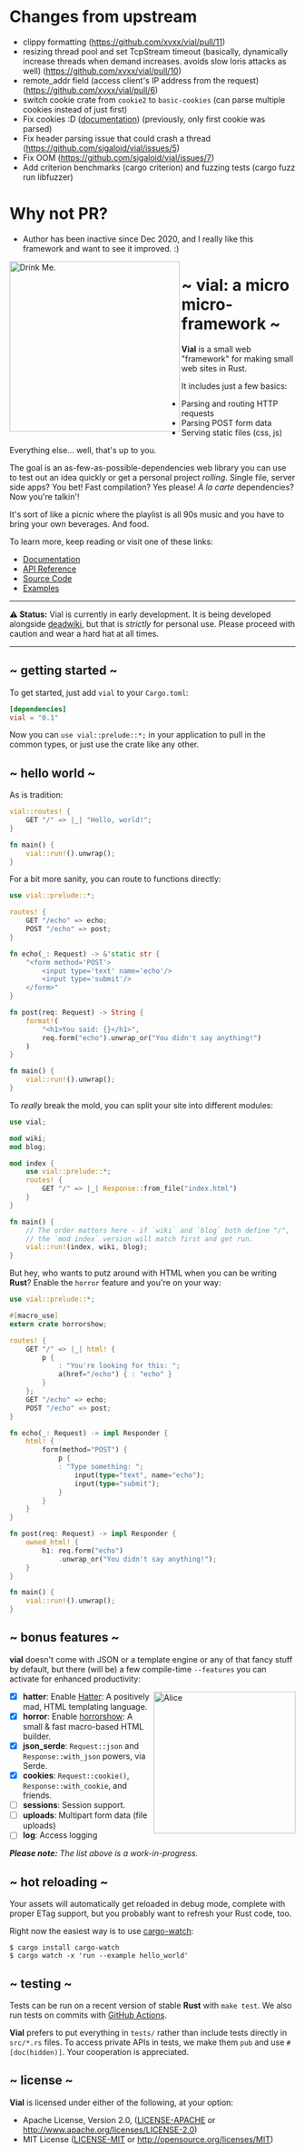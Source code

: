 # Changes from upstream
* clippy formatting (https://github.com/xvxx/vial/pull/11)
* resizing thread pool and set TcpStream timeout (basically, dynamically increase threads when demand increases. avoids slow loris attacks as well) (https://github.com/xvxx/vial/pull/10)
* remote_addr field (access client's IP address from the request) (https://github.com/xvxx/vial/pull/6)
* switch cookie crate from `cookie2` to `basic-cookies` (can parse multiple cookies instead of just first)
* Fix cookies :D ([documentation](https://github.com/sigaloid/vial/blob/master/docs/MANUAL.md#cookies)) (previously, only first cookie was parsed)
* Fix header parsing issue that could crash a thread (https://github.com/sigaloid/vial/issues/5)
* Fix OOM (https://github.com/sigaloid/vial/issues/7)
* Add criterion benchmarks (cargo criterion) and fuzzing tests (cargo fuzz run libfuzzer)
# Why not PR? 
* Author has been inactive since Dec 2020, and I really like this framework and want to see it improved. :)


<img src="./docs/img/drink-me.jpeg" alt="Drink Me." align="left" height="300" />

# ~ vial: a micro micro-framework ~

**Vial** is a small web "framework" for making small web sites in
Rust.

It includes just a few basics:

- Parsing and routing HTTP requests
- Parsing POST form data
- Serving static files (css, js)

Everything else... well, that's up to you.

The goal is an as-few-as-possible-dependencies web library you can
use to test out an idea quickly or get a personal project _rolling_.
Single file, server side apps? You bet! Fast compilation? Yes please!
_À la carte_ dependencies? Now you're talkin'!

It's sort of like a picnic where the playlist is all 90s music and you
have to bring your own beverages. And food.

To learn more, keep reading or visit one of these links:

- [Documentation](https://vial.rs/)
- [API Reference](https://docs.rs/vial)
- [Source Code](https://github.com/xvxx/vial)
- [Examples](https://github.com/xvxx/vial/tree/master/examples)

---

**⚠ Status:** Vial is currently in early development. It is being
developed alongside [deadwiki], but that is _strictly_ for personal
use. Please proceed with caution and wear a hard hat at all times.

---

## ~ getting started ~

To get started, just add `vial` to your `Cargo.toml`:

```toml
[dependencies]
vial = "0.1"
```

Now you can `use vial::prelude::*;` in your application to pull in the
common types, or just use the crate like any other.

## ~ hello world ~

As is tradition:

```rust
vial::routes! {
    GET "/" => |_| "Hello, world!";
}

fn main() {
    vial::run!().unwrap();
}
```

For a bit more sanity, you can route to functions directly:

```rust
use vial::prelude::*;

routes! {
    GET "/echo" => echo;
    POST "/echo" => post;
}

fn echo(_: Request) -> &'static str {
    "<form method='POST'>
        <input type='text' name='echo'/>
        <input type='submit'/>
    </form>"
}

fn post(req: Request) -> String {
    format!(
        "<h1>You said: {}</h1>",
        req.form("echo").unwrap_or("You didn't say anything!")
    )
}

fn main() {
    vial::run!().unwrap();
}
```

To _really_ break the mold, you can split your site into different
modules:

```rust
use vial;

mod wiki;
mod blog;

mod index {
    use vial::prelude::*;
    routes! {
        GET "/" => |_| Response::from_file("index.html")
    }
}

fn main() {
    // The order matters here - if `wiki` and `blog` both define "/",
    // the `mod index` version will match first and get run.
    vial::run!(index, wiki, blog);
}
```

But hey, who wants to putz around with HTML when you can be writing
**Rust**? Enable the `horror` feature and you're on your way:

```rust
use vial::prelude::*;

#[macro_use]
extern crate horrorshow;

routes! {
    GET "/" => |_| html! {
        p {
            : "You're looking for this: ";
            a(href="/echo") { : "echo" }
        }
    };
    GET "/echo" => echo;
    POST "/echo" => post;
}

fn echo(_: Request) -> impl Responder {
    html! {
        form(method="POST") {
            p {
            : "Type something: ";
                input(type="text", name="echo");
                input(type="submit");
            }
        }
    }
}

fn post(req: Request) -> impl Responder {
    owned_html! {
        h1: req.form("echo")
            .unwrap_or("You didn't say anything!");
    }
}

fn main() {
    vial::run!().unwrap();
}
```

## ~ bonus features ~

**vial** doesn't come with JSON or a template engine or any of that
fancy stuff by default, but there (will be) a few compile-time
`--features` you can activate for enhanced productivity:

<img src="./docs/img/alice.jpeg" alt="Alice" align="right" width="250" />

- [x] **hatter**: Enable [Hatter]: A positively mad, HTML templating
      language.
- [x] **horror**: Enable [horrorshow]: A small & fast macro-based HTML
      builder.
- [x] **json_serde**: `Request::json` and `Response::with_json` powers, via
      Serde.
- [x] **cookies**: `Request::cookie()`, `Response::with_cookie`, and
      friends.
- [ ] **sessions**: Session support.
- [ ] **uploads**: Multipart form data (file uploads)
- [ ] **log**: Access logging

_**Please note:** The list above is a work-in-progress._

## ~ hot reloading ~

Your assets will automatically get reloaded in debug mode, complete
with proper ETag support, but you probably want to refresh your Rust
code, too.

Right now the easiest way is to use [cargo-watch]:

    $ cargo install cargo-watch
    $ cargo watch -x 'run --example hello_world'

## ~ testing ~

Tests can be run on a recent version of stable **Rust** with
`make test`. We also run tests on commits with [GitHub
Actions][gh-build-action].

**Vial** prefers to put everything in `tests/` rather than include
tests directly in `src/*.rs` files. To access private APIs in tests,
we make them `pub` and use `#[doc(hidden)]`. Your cooperation is
appreciated.

## ~ license ~

**Vial** is licensed under either of the following, at your option:

- Apache License, Version 2.0, ([LICENSE-APACHE](LICENSE-APACHE) or
  http://www.apache.org/licenses/LICENSE-2.0)
- MIT License ([LICENSE-MIT](LICENSE-MIT) or
  http://opensource.org/licenses/MIT)

[cargo-watch]: https://crates.io/crates/cargo-watch
[horrorshow]: https://github.com/Stebalien/horrorshow-rs
[hatter]: https://github.com/xvxx/hatter
[deadwiki]: https://github.com/xvxx/deadwiki
[gh-build-action]: https://github.com/xvxx/vial/actions?query=workflow%3Abuild
